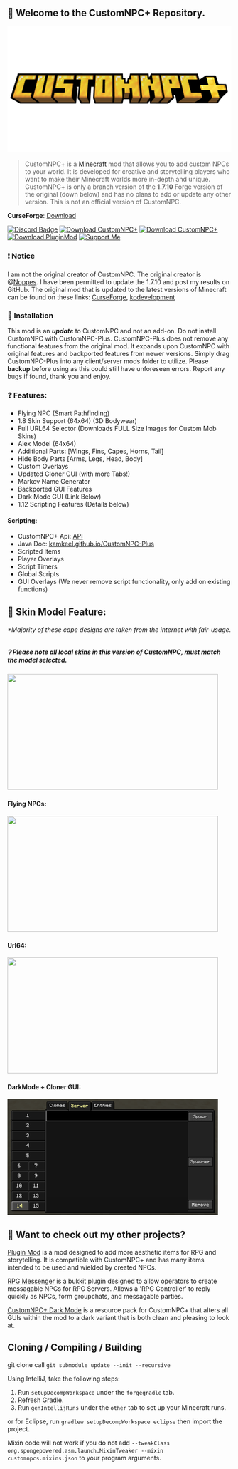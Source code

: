 
## 👋 Welcome to the CustomNPC+ Repository.
![](images/logo.png)  

> CustomNPC+ is a [Minecraft](https://minecraft.net/) mod that allows you to add custom NPCs to your world. It is developed for creative and storytelling players who want to make their Minecraft worlds more in-depth and unique. CustomNPC+ is only a branch version of the **1.7.10** Forge version of the original (down below) and has no plans to add or update any other version. This is not an official version of CustomNPC.

**CurseForge**: [Download](https://www.curseforge.com/minecraft/mc-mods/customnpc-plus)

[![Discord Badge](https://img.shields.io/badge/KAMKEEL_Discord-7289DA?style=for-the-badge&logo=discord&logoColor=white)](https://discord.gg/pQqRTvFeJ5)
[![Download CustomNPC+](https://img.shields.io/badge/CustomNPC+-0081CB?style=for-the-badge&logo=material-ui&logoColor=white)](https://www.curseforge.com/minecraft/mc-mods/customnpc-plus)
[![Download CustomNPC+](https://img.shields.io/badge/MorePlayerModels+-0081CB?style=for-the-badge&logo=material-ui&logoColor=white)](https://www.curseforge.com/minecraft/mc-mods/moreplayermodels-plus)
[![Download PluginMod](https://img.shields.io/badge/Plugin_Mod-0081CB?style=for-the-badge&logo=material-ui&logoColor=white)](https://github.com/KAMKEEL/Plugin-Mod)
<a href="https://ko-fi.com/kamkeel"> <img src="https://i.imgur.com/zvdVbeW.png" alt="Support Me"  width="180" height="27"> </a>


### ❗ Notice
I am not the original creator of CustomNPC. The original creator is @[Noppes](https://github.com/Noppes). I have been permitted to update the 1.7.10 and post my results on GitHub. The original mod that is updated to the latest versions of Minecraft can be found on these links: [CurseForge](https://www.curseforge.com/minecraft/mc-mods/custom-npcs), [kodevelopment](http://www.kodevelopment.nl/minecraft/customnpcs)

### 🔹 Installation
This mod is an ***update*** to CustomNPC and not an add-on. Do not install CustomNPC with CustomNPC-Plus. CustomNPC-Plus does not remove any functional features from the original mod. It expands upon CustomNPC with original features and backported features from newer versions. Simply drag CustomNPC-Plus into any client/server mods folder to utilize. Please **backup** before using as this could still have unforeseen errors. Report any bugs if found, thank you and enjoy.

### ❓ Features:
- Flying NPC (Smart Pathfinding)
- 1.8 Skin Support (64x64) (3D Bodywear)
- Full URL64 Selector (Downloads FULL Size Images for Custom Mob Skins)
- Alex Model (64x64)
- Additional Parts: [Wings, Fins, Capes, Horns, Tail]
- Hide Body Parts [Arms, Legs, Head, Body]
- Custom Overlays
- Updated Cloner GUI (with more Tabs!)
- Markov Name Generator
- Backported GUI Features
- Dark Mode GUI (Link Below)
- 1.12 Scripting Features (Details below)

#### Scripting:
- CustomNPC+ Api: [API](https://github.com/KAMKEEL/CustomNPC-Plus-API)
- Java Doc: [kamkeel.github.io/CustomNPC-Plus](https://kamkeel.github.io/CustomNPC-Plus/)
- Scripted Items
- Player Overlays
- Script Timers
- Global Scripts
- GUI Overlays
(We never remove script functionality, only add on existing functions)

## 🔰 Skin Model Feature:
###### **Majority of these cape designs are taken from the internet with fair-usage.*
##### ❔ Please note all *local* skins in this version of CustomNPC, must match the model selected.
<img src="images/skinAnimation.gif" width="474" height="260"/>

#### Flying NPCs:
<img src="images/FlyingNPC.gif" width="474" height="260"/>

#### Url64:
<img src="images/Url64Example.gif" width="474" height="260"/>

#### DarkMode + Cloner GUI:
<img src="images/ClonerGUI-DarkMode.png" width="474" height="260"/>

## 🔗 Want to check out my other projects?
[Plugin Mod](https://github.com/KAMKEEL/Plugin-Mod) is a mod designed to add more aesthetic items for RPG and storytelling. It is compatible with CustomNPC+ and has many items intended to be used and wielded by created NPCs.

[RPG Messenger](https://github.com/KAMKEEL/RPGMessenger) is a bukkit plugin designed to allow operators to create messagable NPCs for RPG Servers. Allows a 'RPG Controller' to reply quickly as NPCs, form groupchats, and messagable parties.

[CustomNPC+ Dark Mode](https://github.com/KAMKEEL/CustomNPC-Plus-Dark-Mode) is a resource pack for CustomNPC+ that alters all GUIs within the mod to a dark variant that is both clean and pleasing to look at.

## Cloning / Compiling / Building

git clone call `git submodule update --init --recursive`

Using IntelliJ, take the following steps: 
1. Run `setupDecompWorkspace` under the `forgegradle` tab.
2. Refresh Gradle.
3. Run `genIntellijRuns` under the `other` tab to set up your Minecraft runs.

or for Eclipse, run `gradlew setupDecompWorkspace eclipse` then import the project. 

Mixin code will not work if you do not add `--tweakClass org.spongepowered.asm.launch.MixinTweaker --mixin customnpcs.mixins.json` to your program arguments.

